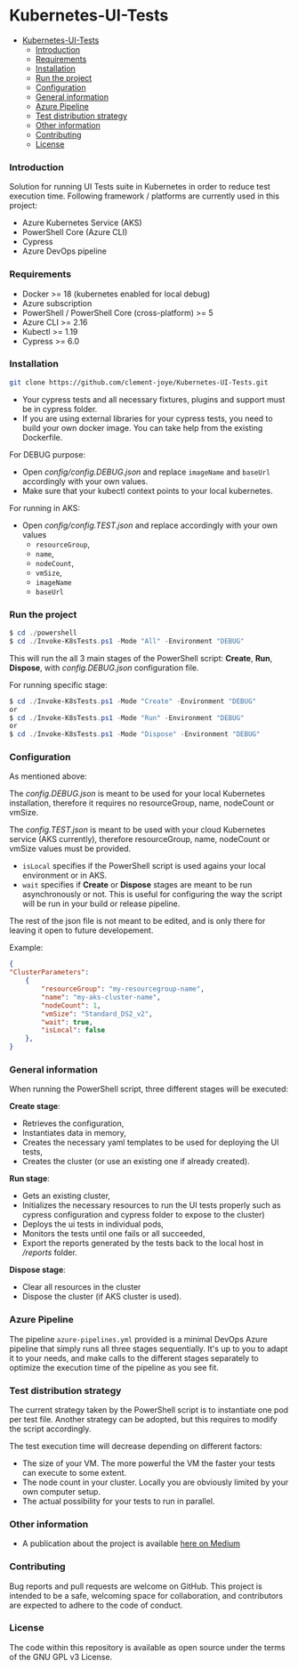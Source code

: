 # Kubernetes-UI-Tests

- [Kubernetes-UI-Tests](#kubernetes-ui-tests)
    - [Introduction](#introduction)
    - [Requirements](#requirements)
    - [Installation](#installation)
    - [Run the project](#run-the-project)
    - [Configuration](#configuration)
    - [General information](#general-information)
    - [Azure Pipeline](#azure-pipeline)
    - [Test distribution strategy](#test-distribution-strategy)
    - [Other information](#other-information)
    - [Contributing](#contributing)
    - [License](#license)

### Introduction

Solution for running UI Tests suite in Kubernetes in order to reduce test execution time. Following framework / platforms are currently used in this project:
- Azure Kubernetes Service (AKS)
- PowerShell Core (Azure CLI)
- Cypress
- Azure DevOps pipeline
  
### Requirements

- Docker >= 18 (kubernetes enabled for local debug) 
- Azure subscription
- PowerShell / PowerShell Core (cross-platform) >= 5
- Azure CLI >= 2.16
- Kubectl >= 1.19
- Cypress >= 6.0

### Installation

```bash
git clone https://github.com/clement-joye/Kubernetes-UI-Tests.git
```

- Your cypress tests and all necessary fixtures, plugins and support must be in cypress folder.
- If you are using external libraries for your cypress tests, you need to build your own docker image. You can take help from the existing Dockerfile.

For DEBUG purpose: 
- Open *config/config.DEBUG.json* and replace `imageName` and `baseUrl` accordingly with your own values. 
- Make sure that your kubectl context points to your local kubernetes.
  
For running in AKS:
- Open *config/config.TEST.json* and replace accordingly with your own values
  - `resourceGroup`, 
  - `name`, 
  - `nodeCount`, 
  - `vmSize`, 
  - `imageName` 
  - `baseUrl` 
  
### Run the project

```PowerShell prompt
$ cd ./powershell
$ cd ./Invoke-K8sTests.ps1 -Mode "All" -Environment "DEBUG"
```

This will run the all 3 main stages of the PowerShell script: **Create**, **Run**, **Dispose**, with *config.DEBUG.json* configuration file.

For running specific stage:
```PowerShell prompt
$ cd ./Invoke-K8sTests.ps1 -Mode "Create" -Environment "DEBUG"
or
$ cd ./Invoke-K8sTests.ps1 -Mode "Run" -Environment "DEBUG"
or
$ cd ./Invoke-K8sTests.ps1 -Mode "Dispose" -Environment "DEBUG"
```

### Configuration

As mentioned above: 

The *config.DEBUG.json* is meant to be used for your local Kubernetes installation, therefore it requires no resourceGroup, name, nodeCount or vmSize. 

The *config.TEST.json* is meant to be used with your cloud Kubernetes service (AKS currently), therefore  resourceGroup, name, nodeCount or vmSize values must be provided.

- `isLocal` specifies if the PowerShell script is used agains your local environment or in AKS.
- `wait` specifies if **Create** or **Dispose** stages are meant to be run asynchronously or not. This is useful for configuring the way the script will be run in your build or release pipeline.

The rest of the json file is not meant to be edited, and is only there for leaving it open to future developement.


Example:

```json
{
"ClusterParameters": 
    {
        "resourceGroup": "my-resourcegroup-name",
        "name": "my-aks-cluster-name",
        "nodeCount": 1,
        "vmSize": "Standard_DS2_v2",
        "wait": true,
        "isLocal": false
    },
}
```


### General information

When running the PowerShell script, three different stages will be executed:

**Create stage**: 
- Retrieves the configuration, 
- Instantiates data in memory, 
- Creates the necessary yaml templates to be used for deploying the UI tests,
- Creates the cluster (or use an existing one if already created).
  
**Run stage**:
- Gets an existing cluster,
- Initializes the necessary resources to run the UI tests properly such as cypress configuration and cypress folder to expose to the cluster)
- Deploys the ui tests in individual pods,
- Monitors the tests until one fails or all succeeded,
- Export the reports generated by the tests back to the local host in */reports* folder.

**Dispose stage**:
- Clear all resources in the cluster
- Dispose the cluster (if AKS cluster is used).



### Azure Pipeline

The pipeline `azure-pipelines.yml` provided is a minimal DevOps Azure pipeline that simply runs all three stages sequentially. It's up to you to adapt it to your needs, and make calls to the different stages separately to optimize the execution time of the pipeline as you see fit.



### Test distribution strategy

The current strategy taken by the PowerShell script is to instantiate one pod per test file. Another strategy can be adopted, but this requires to modify the script accordingly.
  
The test execution time will decrease depending on different factors:
- The size of your VM. The more powerful the VM the faster your tests can execute to some extent.
- The node count in your cluster. Locally you are obviously limited by your own computer setup.
- The actual possibility for your tests to run in parallel.



### Other information

- A publication about the project is available [here on Medium](https://clementjoye.medium.com/decrease-ui-tests-time-execution-f95eb141ec65)


### Contributing
Bug reports and pull requests are welcome on GitHub. This project is intended to be a safe, welcoming space for collaboration, and contributors are expected to adhere to the code of conduct.


### License
The code within this repository is available as open source under the terms of the GNU GPL v3 License.
